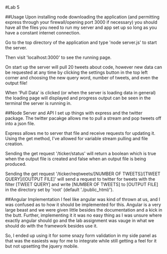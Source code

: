#Lab 5

##Usage
Upon installing node downloading the application (and permitting express through your firewall/opening port 3000 if necessary) you should have all the files you need to run my server and app set up so long as you have a constant internet connection.

Go to the top directory of the application and type 'node server.js' to start the server.

Then visit 'localhost:3000' to see the running page. 

On start up the server will pull 20 tweets about code, however new data can be requested at any time by clicking the settings button in the top left corner and choosing the new query word, number of tweets, and even the output file!

When 'Pull Data' is clicked (or when the server is loading data in general) the loading page will displayed and progress output can be seen in the terminal the server is running in. 


##Node Server and API
I set up things with express and the twitter package. The twitter pacakge allows me to pull a stream and pop tweets off into a json file. 

Express allows me to server that file and receive requests for updating it. Using the get method, I've allowed for variable stream pulling and file creation. 

Sending the get request '/ticker/status' will return a boolean which is true when the output file is created and false when an output file is being produced.

Sending the get request '/ticker/reqtweets/[NUMBER OF TWEETS]/[TWEET QUERY]/[OUTPUT FILE]' will send a request to twitter for tweets with the filter [TWEET QUERY] and write [NUMBER OF TWEETS] to [OUTPUT FILE] in the directory set by 'root' (default './public_html/').

##Angular Implementation
I feel like angular was kind of thrown at us, and I was confused as to how it should be implemented for this. Angular is a very large beast and we were given little besides the documentation and a kick in the butt. Further, implementing it it was no easy thing as I was unsure where exactly angular should go and the lab assignment was vauge in what we should do with the framework besides use it.

So, I ended up using it for some snazy form validation in my side panel as that was the easiests way for me to integrate while still getting a feel for it but not upsetting the jquery mobile.